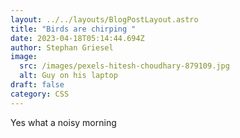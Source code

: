 ```yaml
---
layout: ../../layouts/BlogPostLayout.astro
title: "Birds are chirping "
date: 2023-04-18T05:14:44.694Z
author: Stephan Griesel
image:
  src: /images/pexels-hitesh-choudhary-879109.jpg
  alt: Guy on his laptop
draft: false
category: CSS
---
```

Yes what a noisy morning